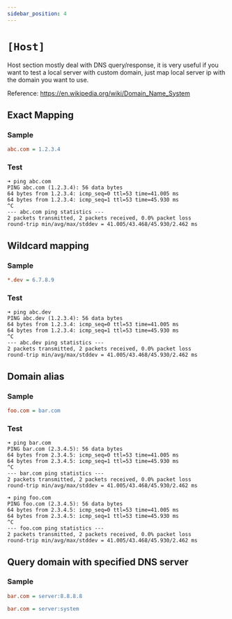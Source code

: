```yaml
---
sidebar_position: 4
---
```


# `[Host]`

Host section mostly deal with DNS query/response, it is very useful if you want to test a local server with custom domain, 
just map local server ip with the domain you want to use.

Reference: https://en.wikipedia.org/wiki/Domain_Name_System

## Exact Mapping

### Sample

```ini title="map ip address to exact domain"
abc.com = 1.2.3.4
```

### Test

```shell
➜ ping abc.com
PING abc.com (1.2.3.4): 56 data bytes
64 bytes from 1.2.3.4: icmp_seq=0 ttl=53 time=41.005 ms
64 bytes from 1.2.3.4: icmp_seq=1 ttl=53 time=45.930 ms
^C
--- abc.com ping statistics ---
2 packets transmitted, 2 packets received, 0.0% packet loss
round-trip min/avg/max/stddev = 41.005/43.468/45.930/2.462 ms
```

## Wildcard mapping

### Sample

```ini title="map ip address to wildcard domain"
*.dev = 6.7.8.9
```

### Test

```shell
➜ ping abc.dev
PING abc.dev (1.2.3.4): 56 data bytes
64 bytes from 1.2.3.4: icmp_seq=0 ttl=53 time=41.005 ms
64 bytes from 1.2.3.4: icmp_seq=1 ttl=53 time=45.930 ms
^C
--- abc.dev ping statistics ---
2 packets transmitted, 2 packets received, 0.0% packet loss
round-trip min/avg/max/stddev = 41.005/43.468/45.930/2.462 ms
```

## Domain alias

### Sample

```ini title="alias domain query result to another"
foo.com = bar.com
```

### Test

```shell
➜ ping bar.com
PING bar.com (2.3.4.5): 56 data bytes
64 bytes from 2.3.4.5: icmp_seq=0 ttl=53 time=41.005 ms
64 bytes from 2.3.4.5: icmp_seq=1 ttl=53 time=45.930 ms
^C
--- bar.com ping statistics ---
2 packets transmitted, 2 packets received, 0.0% packet loss
round-trip min/avg/max/stddev = 41.005/43.468/45.930/2.462 ms
```

```shell
➜ ping foo.com
PING foo.com (2.3.4.5): 56 data bytes
64 bytes from 2.3.4.5: icmp_seq=0 ttl=53 time=41.005 ms
64 bytes from 2.3.4.5: icmp_seq=1 ttl=53 time=45.930 ms
^C
--- foo.com ping statistics ---
2 packets transmitted, 2 packets received, 0.0% packet loss
round-trip min/avg/max/stddev = 41.005/43.468/45.930/2.462 ms
```

## Query domain with specified DNS server

### Sample

```ini title="DNS query will be sent to 8.8.8.8"
bar.com = server:8.8.8.8
```

```ini title="DNS query will be sent to system DNS server"
bar.com = server:system
```
